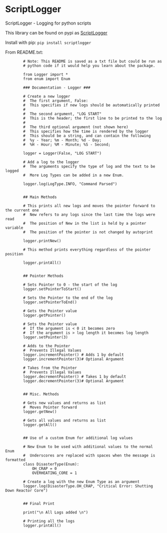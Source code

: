 ScriptLogger
============

ScriptLogger - Logging for python scripts

This library can be found on pypi as [ScriptLogger](https://pypi.python.org/pypi/ScriptLogger/)

Install with pip: `pip install scriptlogger`

From README.txt:

            # Note: This README is saved as a txt file but could be run as
            # python code if it would help you learn about the package.
            
            from Logger import *
            from enum import Enum
            
            ### Documentation - Logger ###
            
            # Create a new logger
            #  The first argument, False:
            #  This specifies if new logs should be automatically printed
            #
            #  The second argument, "LOG START"
            #  This is the header; the first line to be printed to the log
            #
            #  The third optional argument (not shown here)
            #  This specifies how the time is rendered by the logger
            #  This should be a string, and can contain the following
            #  %y - Year; %m - Month; %d - Day;
            #  %H - Hour; %M - Minute; %S - Second;
            
            logger = Logger(False, "LOG START")
            
            # Add a log to the logger
            #  The arguments specify the type of log and the text to be logged
            #  More Log Types can be added in a new Enum.
            
            logger.log(LogType.INFO, "Command Parsed")
            
            
            ## Main Methods
            
            # This prints all new logs and moves the pointer forward to the current one
            #  New refers to any logs since the last time the logs were read
            #  The position of New in the list is held by a pointer variable
            #  The position of the pointer is not changed by autoprint
            
            logger.printNew()
            
            # This method prints everything regardless of the pointer position
            
            logger.printAll()
            
            
            ## Pointer Methods
            
            # Sets Pointer to 0 - the start of the log
            logger.setPointerToStart()
            
            # Sets the Pointer to the end of the log
            logger.setPointerToEnd()
            
            # Gets the Pointer value
            logger.getPointer()
            
            # Sets the Pointer value
            #  If the argument is < 0 it becomes zero
            #  If the argument is > log length it becomes log length
            logger.setPointer(3)
            
            # Adds to the Pointer
            #  Prevents Illegal Values
            logger.incrementPointer() # Adds 1 by default
            logger.incrementPointer(3)# Optional Argument
            
            # Takes from the Pointer
            #  Prevents Illegal Values
            logger.decrementPointer() # Takes 1 by default
            logger.decrementPointer(3)# Optional Argument
            
            
            ## Misc. Methods
            
            # Gets new values and returns as list
            #  Moves Pointer forward
            logger.getNew()
            
            # Gets all values and returns as list
            logger.getAll()
            
            
            ## Use of a custom Enum for additional log values
            
            # New Enum to be used with additional values to the normal Enum
            #  Underscores are replaced with spaces when the message is formatted
            class DisasterType(Enum):
                OH_CRAP = 0
                OVERHEATING_CORE = 1
            
            # Create a log with the new Enum Type as an argument
            logger.log(DisasterType.OH_CRAP, "Critical Error: Shutting Down Reactor Core")
            
            
            ## Final Print
            
            print("\n All Logs added \n")
            
            # Printing all the logs
            logger.printAll()
